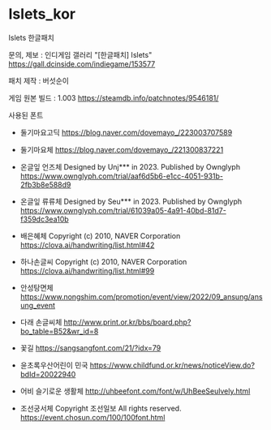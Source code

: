 # Islets_kor
Islets 한글패치


문의, 제보 : 인디게임 갤러리 "[한글패치] Islets"
https://gall.dcinside.com/indiegame/153577

패치 제작 : 버섯순이

게임 원본 빌드 : 1.003
https://steamdb.info/patchnotes/9546181/

사용된 폰트

* 둘기마요고딕
https://blog.naver.com/dovemayo_/223003707589

* 둘기마요체
https://blog.naver.com/dovemayo_/221300837221

* 온글잎 언즈체
Designed by Unj*** in 2023. Published by Ownglyph
https://www.ownglyph.com/trial/aaf6d5b6-e1cc-4051-931b-2fb3b8e588d9

* 온글잎 류류체
Designed by Seu*** in 2023. Published by Ownglyph
https://www.ownglyph.com/trial/61039a05-4a91-40bd-81d7-f359dc3ea10b

* 배은혜체
Copyright (c) 2010, NAVER Corporation
https://clova.ai/handwriting/list.html#42

* 하나손글씨
Copyright (c) 2010, NAVER Corporation
https://clova.ai/handwriting/list.html#99

* 안성탕면체
https://www.nongshim.com/promotion/event/view/2022/09_ansung/ansung_event

* 다래 손글씨체
http://www.print.or.kr/bbs/board.php?bo_table=B52&wr_id=8

* 꽃길
https://sangsangfont.com/21/?idx=79

* 윤초록우산어린이 민국
https://www.childfund.or.kr/news/noticeView.do?bdId=20022940

* 어비 슬기로운 생활체
http://uhbeefont.com/font/w/UhBeeSeulvely.html

* 조선궁서체
Copyright 조선일보 All rights reserved.
https://event.chosun.com/100/100font.html
